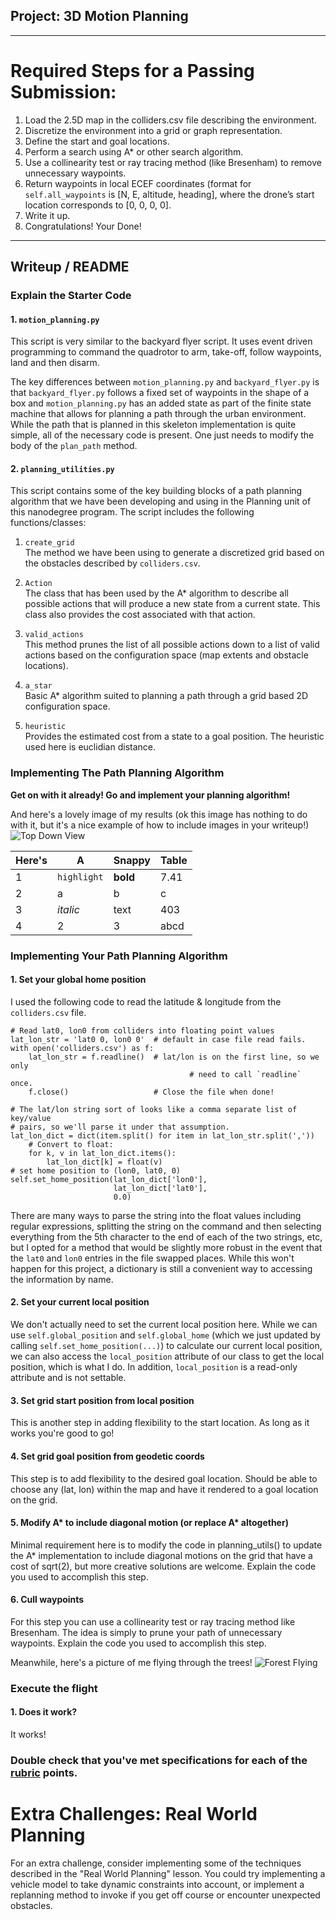 ## Project: 3D Motion Planning

---


# Required Steps for a Passing Submission:
1. Load the 2.5D map in the colliders.csv file describing the environment.
2. Discretize the environment into a grid or graph representation.
3. Define the start and goal locations.
4. Perform a search using A* or other search algorithm.
5. Use a collinearity test or ray tracing method (like Bresenham) to remove unnecessary waypoints.
6. Return waypoints in local ECEF coordinates (format for `self.all_waypoints` is [N, E, altitude, heading], where the drone’s start location corresponds to [0, 0, 0, 0].
7. Write it up.
8. Congratulations!  Your Done!

---
## Writeup / README

### Explain the Starter Code

#### 1. `motion_planning.py`

This script is very similar to the backyard flyer script. It uses event driven programming to command the quadrotor to arm, take-off, follow waypoints, land and then disarm.

The key differences between `motion_planning.py` and `backyard_flyer.py` is that
`backyard_flyer.py` follows a fixed set of waypoints in the shape of a box and
`motion_planning.py` has an added state as part of the finite state machine that
allows for planning a path through the urban environment. While the path that is
planned in this skeleton implementation is quite simple, all of the necessary
code is present. One just needs to modify the body of the `plan_path` method.

#### 2. `planning_utilities.py`

This script contains some of the key building blocks of a path planning algorithm
that we have been developing and using in the Planning unit of this nanodegree
program. The script includes the following functions/classes:

  1. `create_grid`  
    The method we have been using to generate a discretized grid based on the
obstacles described by `colliders.csv`.

  2. `Action`  
    The class that has been used by the A* algorithm to describe all possible
actions that will produce a new state from a current state. This class also provides
the cost associated with that action.

  3. `valid_actions`  
    This method prunes the list of all possible actions down to a list of valid actions
based on the configuration space (map extents and obstacle locations).

  4. `a_star`  
    Basic A* algorithm suited to planning a path through a grid based
2D configuration space.

  5. `heuristic`  
    Provides the estimated cost from a state to a goal position. The
heuristic used here is euclidian distance.

### Implementing The Path Planning Algorithm

**Get on with it already! Go and implement your planning algorithm!**

And here's a lovely image of my results (ok this image has nothing to do with it, but it's a nice example of how to include images in your writeup!)
![Top Down View](./misc/high_up.png)

Here's | A | Snappy | Table
--- | --- | --- | ---
1 | `highlight` | **bold** | 7.41
2 | a | b | c
3 | *italic* | text | 403
4 | 2 | 3 | abcd

### Implementing Your Path Planning Algorithm

#### 1. Set your global home position
I used the following code to read the latitude & longitude from the `colliders.csv` file.

    # Read lat0, lon0 from colliders into floating point values
    lat_lon_str = 'lat0 0, lon0 0'  # default in case file read fails.
    with open('colliders.csv') as f:
        lat_lon_str = f.readline()  # lat/lon is on the first line, so we only
				                            # need to call `readline` once.
        f.close()                   # Close the file when done!

    # The lat/lon string sort of looks like a comma separate list of key/value
    # pairs, so we'll parse it under that assumption.
    lat_lon_dict = dict(item.split() for item in lat_lon_str.split(','))
		# Convert to float:
		for k, v in lat_lon_dict.items():
		    lat_lon_dict[k] = float(v)
    # set home position to (lon0, lat0, 0)
    self.set_home_position(lat_lon_dict['lon0'],
                           lat_lon_dict['lat0'],
                           0.0)

There are many ways to parse the string into the float values including regular expressions,
splitting the string on the command and then selecting everything from the 5th character to
the end of each of the two strings, etc, but I opted for a method that would be slightly
more robust in the event that the `lat0` and `lon0` entries in the file swapped places. While
this won't happen for this project, a dictionary is still a convenient way to accessing the
information by name.

#### 2. Set your current local position
We don't actually need to set the current local position here. While we can use
`self.global_position` and `self.global_home` (which we just updated by calling
`self.set_home_position(...)`) to calculate our current local position, we can also
access the `local_position` attribute of our class to get the local position, which
is what I do. In addition, `local_position` is a read-only attribute and is not settable.

#### 3. Set grid start position from local position
This is another step in adding flexibility to the start location. As long as it works you're good to go!

#### 4. Set grid goal position from geodetic coords
This step is to add flexibility to the desired goal location. Should be able to choose any (lat, lon) within the map and have it rendered to a goal location on the grid.

#### 5. Modify A* to include diagonal motion (or replace A* altogether)
Minimal requirement here is to modify the code in planning_utils() to update the A* implementation to include diagonal motions on the grid that have a cost of sqrt(2), but more creative solutions are welcome. Explain the code you used to accomplish this step.

#### 6. Cull waypoints
For this step you can use a collinearity test or ray tracing method like Bresenham. The idea is simply to prune your path of unnecessary waypoints. Explain the code you used to accomplish this step.



Meanwhile, here's a picture of me flying through the trees!
![Forest Flying](./misc/in_the_trees.png)


### Execute the flight
#### 1. Does it work?
It works!

### Double check that you've met specifications for each of the [rubric](https://review.udacity.com/#!/rubrics/1534/view) points.

# Extra Challenges: Real World Planning

For an extra challenge, consider implementing some of the techniques described in the "Real World Planning" lesson. You could try implementing a vehicle model to take dynamic constraints into account, or implement a replanning method to invoke if you get off course or encounter unexpected obstacles.


